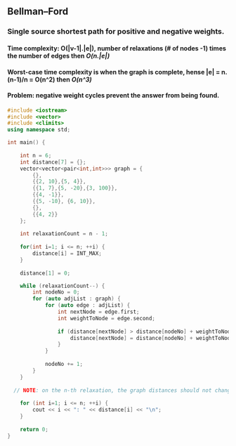 ## Bellman–Ford
### Single source shortest path for positive and negative weights.
#### Time complexity: O(|v-1|.|e|), number of relaxations (# of nodes -1) times the number of edges then *O(n.|e|)*
#### Worst-case time complexity is when the graph is complete, hense |e| = n.(n-1)/n = O(n^2) then *O(n^3)*
#### Problem: negative weight cycles prevent the answer from being found.

```cpp
#include <iostream>
#include <vector>
#include <climits>
using namespace std;

int main() {
	
	int n = 6;
	int distance[7] = {};
	vector<vector<pair<int,int>>> graph = { 
		{}, 
		{{2, 10},{5, 4}}, 
		{{1, 7},{5, -20},{3, 100}}, 
		{{4, -1}}, 
		{{5, -10}, {6, 10}},
		{},
		{{4, 2}}
	};
    
	int relaxationCount = n - 1;
	
	for(int i=1; i <= n; ++i) {
		distance[i] = INT_MAX;
	}
	
	distance[1] = 0;

	while (relaxationCount--) {
		int nodeNo = 0;
		for (auto adjList : graph) {
			for (auto edge : adjList) {
				int nextNode = edge.first;
				int weightToNode = edge.second;
				
				if (distance[nextNode] > distance[nodeNo] + weightToNode) {
					distance[nextNode] = distance[nodeNo] + weightToNode;
				}
			}
			
			nodeNo += 1;
		}
	}
	
  // NOTE: on the n-th relaxation, the graph distances should not change, if it did, there is a negative weight cycle.
  
	for (int i=1; i <= n; ++i) {
		cout << i << ": " << distance[i] << "\n";
	}
	
	return 0;
}
```

